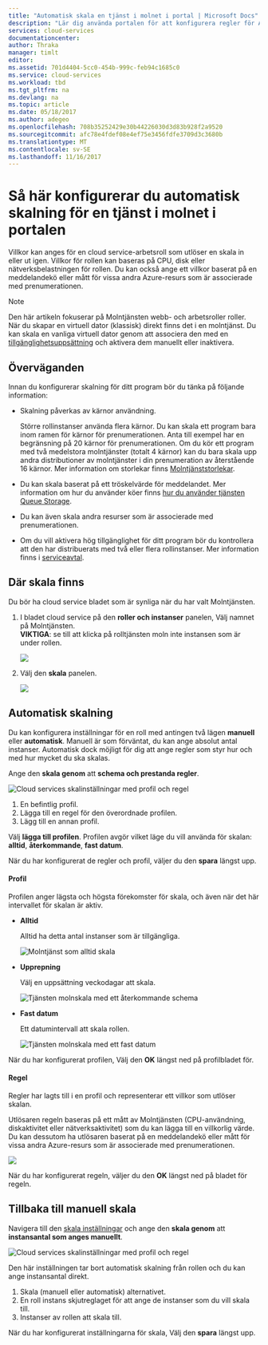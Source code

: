 ```yaml
---
title: "Automatisk skala en tjänst i molnet i portal | Microsoft Docs"
description: "Lär dig använda portalen för att konfigurera regler för Automatisk skala för en cloud service-webbroll eller worker-rollen i Azure."
services: cloud-services
documentationcenter: 
author: Thraka
manager: timlt
editor: 
ms.assetid: 701d4404-5cc0-454b-999c-feb94c1685c0
ms.service: cloud-services
ms.workload: tbd
ms.tgt_pltfrm: na
ms.devlang: na
ms.topic: article
ms.date: 05/18/2017
ms.author: adegeo
ms.openlocfilehash: 708b35252429e30b44226030d3d83b928f2a9520
ms.sourcegitcommit: afc78e4fdef08e4ef75e3456fdfe3709d3c3680b
ms.translationtype: MT
ms.contentlocale: sv-SE
ms.lasthandoff: 11/16/2017
---
```

# <a name="how-to-configure-auto-scaling-for-a-cloud-service-in-the-portal"></a>Så här konfigurerar du automatisk skalning för en tjänst i molnet i portalen

Villkor kan anges för en cloud service-arbetsroll som utlöser en skala in eller ut igen. Villkor för rollen kan baseras på CPU, disk eller nätverksbelastningen för rollen. Du kan också ange ett villkor baserat på en meddelandekö eller mått för vissa andra Azure-resurs som är associerade med prenumerationen.

> [!NOTE]
> Den här artikeln fokuserar på Molntjänsten webb- och arbetsroller roller. När du skapar en virtuell dator (klassisk) direkt finns det i en molntjänst. Du kan skala en vanliga virtuell dator genom att associera den med en [tillgänglighetsuppsättning](../virtual-machines/windows/classic/configure-availability.md?toc=%2fazure%2fvirtual-machines%2fwindows%2fclassic%2ftoc.json) och aktivera dem manuellt eller inaktivera.

## <a name="considerations"></a>Överväganden
Innan du konfigurerar skalning för ditt program bör du tänka på följande information:

* Skalning påverkas av kärnor användning.

    Större rollinstanser använda flera kärnor. Du kan skala ett program bara inom ramen för kärnor för prenumerationen. Anta till exempel har en begränsning på 20 kärnor för prenumerationen. Om du kör ett program med två medelstora molntjänster (totalt 4 kärnor) kan du bara skala upp andra distributioner av molntjänster i din prenumeration av återstående 16 kärnor. Mer information om storlekar finns [Molntjänststorlekar](cloud-services-sizes-specs.md).

* Du kan skala baserat på ett tröskelvärde för meddelandet. Mer information om hur du använder köer finns [hur du använder tjänsten Queue Storage](../storage/queues/storage-dotnet-how-to-use-queues.md).

* Du kan även skala andra resurser som är associerade med prenumerationen.

* Om du vill aktivera hög tillgänglighet för ditt program bör du kontrollera att den har distribuerats med två eller flera rollinstanser. Mer information finns i [serviceavtal](https://azure.microsoft.com/support/legal/sla/).


## <a name="where-scale-is-located"></a>Där skala finns
Du bör ha cloud service bladet som är synliga när du har valt Molntjänsten.

1. I bladet cloud service på den **roller och instanser** panelen, Välj namnet på Molntjänsten.   
   **VIKTIGA**: se till att klicka på rolltjänsten moln inte instansen som är under rollen.

    ![](./media/cloud-services-how-to-scale-portal/roles-instances.png)
2. Välj den **skala** panelen.

    ![](./media/cloud-services-how-to-scale-portal/scale-tile.png)

## <a name="automatic-scale"></a>Automatisk skalning
Du kan konfigurera inställningar för en roll med antingen två lägen **manuell** eller **automatisk**. Manuell är som förväntat, du kan ange absolut antal instanser. Automatisk dock möjligt för dig att ange regler som styr hur och med hur mycket du ska skalas.

Ange den **skala genom** att **schema och prestanda regler**.

![Cloud services skalinställningar med profil och regel](./media/cloud-services-how-to-scale-portal/schedule-basics.png)

1. En befintlig profil.
2. Lägga till en regel för den överordnade profilen.
3. Lägg till en annan profil.

Välj **lägga till profilen**. Profilen avgör vilket läge du vill använda för skalan: **alltid**, **återkommande**, **fast datum**.

När du har konfigurerat de regler och profil, väljer du den **spara** längst upp.

#### <a name="profile"></a>Profil
Profilen anger lägsta och högsta förekomster för skala, och även när det här intervallet för skalan är aktiv.

* **Alltid**

    Alltid ha detta antal instanser som är tillgängliga.  

    ![Molntjänst som alltid skala](./media/cloud-services-how-to-scale-portal/select-always.png)
* **Upprepning**

    Välj en uppsättning veckodagar att skala.

    ![Tjänsten molnskala med ett återkommande schema](./media/cloud-services-how-to-scale-portal/select-recurrence.png)
* **Fast datum**

    Ett datumintervall att skala rollen.

    ![Tjänsten molnskala med ett fast datum](./media/cloud-services-how-to-scale-portal/select-fixed.png)

När du har konfigurerat profilen, Välj den **OK** längst ned på profilbladet för.

#### <a name="rule"></a>Regel
Regler har lagts till i en profil och representerar ett villkor som utlöser skalan.

Utlösaren regeln baseras på ett mått av Molntjänsten (CPU-användning, diskaktivitet eller nätverksaktivitet) som du kan lägga till en villkorlig värde. Du kan dessutom ha utlösaren baserat på en meddelandekö eller mått för vissa andra Azure-resurs som är associerade med prenumerationen.

![](./media/cloud-services-how-to-scale-portal/rule-settings.png)

När du har konfigurerat regeln, väljer du den **OK** längst ned på bladet för regeln.

## <a name="back-to-manual-scale"></a>Tillbaka till manuell skala
Navigera till den [skala inställningar](#where-scale-is-located) och ange den **skala genom** att **instansantal som anges manuellt**.

![Cloud services skalinställningar med profil och regel](./media/cloud-services-how-to-scale-portal/manual-basics.png)

Den här inställningen tar bort automatisk skalning från rollen och du kan ange instansantal direkt.

1. Skala (manuell eller automatisk) alternativet.
2. En roll instans skjutreglaget för att ange de instanser som du vill skala till.
3. Instanser av rollen att skala till.

När du har konfigurerat inställningarna för skala, Välj den **spara** längst upp.
